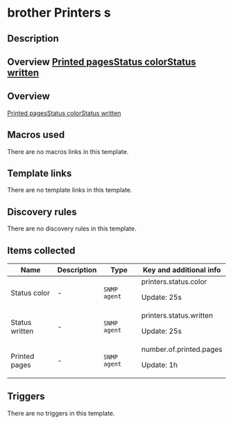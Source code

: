 # brother Printers s

## Description

## Overview [Printed pages](http://192.168.0.12/zabbix/items.php?form=update&hostid=10436&itemid=37189)[Status color](http://192.168.0.12/zabbix/items.php?form=update&hostid=10436&itemid=37157)[Status written](http://192.168.0.12/zabbix/items.php?form=update&hostid=10436&itemid=37158) 

## Overview

[Printed pages](http://192.168.0.12/zabbix/items.php?form=update&hostid=10436&itemid=37189)[Status color](http://192.168.0.12/zabbix/items.php?form=update&hostid=10436&itemid=37157)[Status written](http://192.168.0.12/zabbix/items.php?form=update&hostid=10436&itemid=37158)



## Macros used

There are no macros links in this template.

## Template links

There are no template links in this template.

## Discovery rules

There are no discovery rules in this template.

## Items collected

|Name|Description|Type|Key and additional info|
|----|-----------|----|----|
|Status color|<p>-</p>|`SNMP agent`|printers.status.color<p>Update: 25s</p>|
|Status written|<p>-</p>|`SNMP agent`|printers.status.written<p>Update: 25s</p>|
|Printed pages|<p>-</p>|`SNMP agent`|number.of.printed.pages<p>Update: 1h</p>|
## Triggers

There are no triggers in this template.

